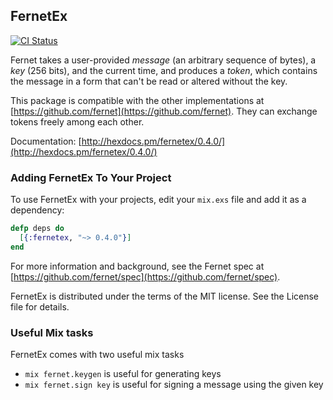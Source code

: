 ## FernetEx

[![CI Status](https://github.com/kennyp/fernetex/actions/workflows/test.yml/badge.svg)](https://github.com/kennyp/fernetex/actions/workflows/test.yml)

Fernet takes a user-provided *message* (an arbitrary sequence of
bytes), a *key* (256 bits), and the current time, and produces a
*token*, which contains the message in a form that can't be read
or altered without the key.

This package is compatible with the other implementations at
[https://github.com/fernet](https://github.com/fernet).
They can exchange tokens freely among each other.

Documentation: [http://hexdocs.pm/fernetex/0.4.0/](http://hexdocs.pm/fernetex/0.4.0/)


### Adding FernetEx To Your Project

To use FernetEx with your projects, edit your `mix.exs` file and add it as a dependency:

```elixir
defp deps do
  [{:fernetex, "~> 0.4.0"}]
end
```

For more information and background, see the Fernet spec at
[https://github.com/fernet/spec](https://github.com/fernet/spec).

FernetEx is distributed under the terms of the MIT license.
See the License file for details.


### Useful Mix tasks

FernetEx comes with two useful mix tasks

- `mix fernet.keygen` is useful for generating keys
- `mix fernet.sign key` is useful for signing a message using the given key
